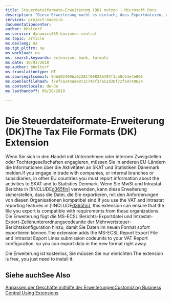 ```yaml
---
title: Steuerdateiformate-Erweiterung (DK) nutzen | Microsoft Docs
description: "Diese Erweiterung macht es einfach, dass Exportdateien, die vorformatiert sind, den Bankbedingungen für elektronische Posten erfüllen."
services: project-madeira
documentationcenter: 
author: bholtorf
ms.service: dynamics365-business-central
ms.topic: article
ms.devlang: na
ms.tgt_pltfrm: na
ms.workload: na
ms. search.keywords: extension, bank, formats
ms.date: 10/01/2018
ms.author: bholtorf
ms.translationtype: HT
ms.sourcegitcommit: 9dbd92409ba02281f008246194f3ce0c53e4e001
ms.openlocfilehash: f7efca344ade972c74bf37a52d30f72fa4740624
ms.contentlocale: de-de
ms.lasthandoff: 09/28/2018

---
```


# <a name="the-tax-file-formats-dk-extension"></a><span data-ttu-id="deb06-103">Die Steuerdateiformate-Erweiterung (DK)</span><span class="sxs-lookup"><span data-stu-id="deb06-103">The Tax File Formats (DK) Extension</span></span>
<span data-ttu-id="deb06-104">Wenn Sie sich in den Handel mit Unternehmen oder internen Zweigstellen oder Tochtergesellschaften engagieren, müssen Sie in anderen EU-Ländern die Informationen über die Aktivitäten an SKAT und Statistiken Dänemark melden.</span><span class="sxs-lookup"><span data-stu-id="deb06-104">If you engage in trade with companies, or internal branches or subsidiaries, in other EU countries you must report information about the activities to SKAT and to Statistics Denmark.</span></span> <span data-ttu-id="deb06-105">Wenn Sie MwSt und Intrastat-Berichte in [!INCLUDE[d365fin](includes/d365fin_md.md)] verwenden, kann diese Erweiterung sicherstellen, dass die Datei, die Sie exportieren, mit den Anforderungen von diesen Organisationen kompatibel sind.</span><span class="sxs-lookup"><span data-stu-id="deb06-105">If you use the VAT and Intrastat reporting features in [!INCLUDE[d365fin](includes/d365fin_md.md)], this extension can ensure that the file you export is compatible with requirements from these organizations.</span></span> <span data-ttu-id="deb06-106">Die Erweiterung fügt die MS-ECSL Berichts-Exportdatei und Intrastat-Export-Zeilenunterordnungscodeunite der Mehrwertsteuer-Berichtskonfiguration hinzu, damit Sie Daten im neuen Format sofort exportieren können.</span><span class="sxs-lookup"><span data-stu-id="deb06-106">The extension adds the MS-ECSL Report Export File and Intrastat Export Lines submission codeunits to your VAT Report configuration, so you can export data in the new format right away.</span></span>

<span data-ttu-id="deb06-107">Die Erweiterung ist kostenlos, Sie müssen Sie nur einrichten.</span><span class="sxs-lookup"><span data-stu-id="deb06-107">The extension is free, you just need to install it.</span></span>

## <a name="see-also"></a><span data-ttu-id="deb06-108">Siehe auch</span><span class="sxs-lookup"><span data-stu-id="deb06-108">See Also</span></span>
[<span data-ttu-id="deb06-109">Anpassen der Geschäfte mithilfe der Erweiterungen</span><span class="sxs-lookup"><span data-stu-id="deb06-109">Customizing Business Central Using Extensions</span></span>](ui-extensions.md)

